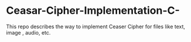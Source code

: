 # Ceasar-Cipher-Implementation-C-
This repo describes the way to implement Ceaser Cipher for files like text, image , audio, etc.
